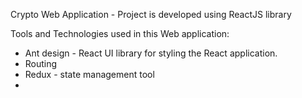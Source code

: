 Crypto Web Application 
    - Project is developed using ReactJS library
    
Tools and Technologies used in this Web application:
* Ant design - React UI library for styling the React application.
* Routing 
* Redux - state management tool
* 
